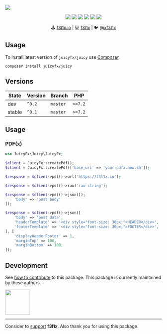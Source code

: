 ![](https://heatbadger.now.sh/github/readme/juicyfx/juicyphp/)

<p align=center>
  <a href="https://github.com/juicyfx/juicyphp/actions"><img src="https://badgen.net/github/checks/juicyfx/juicyphp"></a>
  <a href="https://coveralls.io/r/juicyfx/juicyphp"><img src="https://badgen.net/coveralls/c/github/juicyfx/juicyphp"></a>
  <a href="https://packagist.org/packages/juicyfx/juicy"><img src="https://badgen.net/packagist/dm/juicyfx/juicy"></a>
  <a href="https://packagist.org/packages/juicyfx/juicy"><img src="https://badgen.net/packagist/v/juicyfx/juicy"></a>
  <a href="https://packagist.org/packages/juicyfx/juicy"><img src="https://badgen.net/packagist/php/juicyfx/juicy"></a>
  <a href="https://github.com/juicyfx/juicyphp"><img src="https://badgen.net/github/license/juicyfx/juicyphp"></a>
</p>

<p align=center>
  🕹 <a href="https://f3l1x.io">f3l1x.io</a> | 💻 <a href="https://github.com/f3l1x">f3l1x</a> | 🐦 <a href="https://twitter.com/xf3l1x">@xf3l1x</a>
</p>

## Usage

To install latest version of `juicyfx/juicy` use [Composer](https://getcomposer.com).

```
composer install juicyfx/juicy
```

## Versions

| State       | Version | Branch   | PHP     |
|-------------|---------|----------|---------|
| dev         | `^0.2`  | `master` | `>=7.2` |
| stable      | `^0.1`  | `master` | `>=7.2` |

## Usage

### PDF(x)

```php
use JuicyFx\Juicy\JuicyFx;

$client = JuicyFx::createPdf();
$client = JuicyFx::createPdf(['base_uri' => 'your-pdfx.now.sh']);

$response = $client->pdf()->url('https://f3l1x.io');

$response = $client->pdf()->raw('raw string');

$response = $client->pdf()->json([);
    'body' => 'post body'
]);

$response = $client->pdf()->json([
    'body' => 'post data',
    'headerTemplate' => '<div style="font-size: 30px;">HEADER</div>',
    'footerTemplate' => '<div style="font-size: 30px;">FOOTER</div>',
], [
    'displayHeaderFooter' => 1,
    'marginTop' => 100,
    'marginBottom' => 100,
]);
```

## Development

See [how to contribute](https://contributte.org) to this package. This package is currently maintained by these authors.

<a href="https://github.com/f3l1x">
    <img width="80" height="80" src="https://avatars2.githubusercontent.com/u/538058?v=3&s=80">
</a>

-----

Consider to [support](https://github.com/sponsors/f3l1x) **f3l1x**. Also thank you for using this package.
